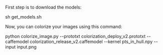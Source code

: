 First step is to download the models:

sh get_models.sh

Now, you can colorize your images using this command:

python colorize_image.py --prototxt colorization_deploy_v2.prototxt --caffemodel colorization_release_v2.caffemodel --kernel pts_in_hull.npy  --input input.png


